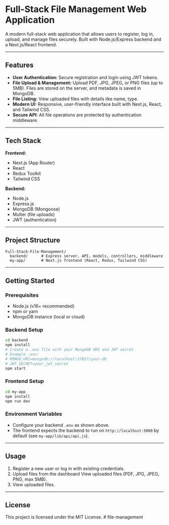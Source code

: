 # Full-Stack File Management Web Application

A modern full-stack web application that allows users to register, log in, upload, and manage files securely. Built with Node.js/Express backend and a Next.js/React frontend.

---

## Features

- **User Authentication:** Secure registration and login using JWT tokens.
- **File Upload & Management:** Upload PDF, JPG, JPEG, or PNG files (up to 5MB). Files are stored on the server, and metadata is saved in MongoDB.
- **File Listing:** View uploaded files with details like name, type.
- **Modern UI:** Responsive, user-friendly interface built with Next.js, React, and Tailwind CSS.
- **Secure API:** All file operations are protected by authentication middleware.

---

## Tech Stack

**Frontend:**
- Next.js (App Router)
- React
- Redux Toolkit
- Tailwind CSS

**Backend:**
- Node.js
- Express.js
- MongoDB (Mongoose)
- Multer (file uploads)
- JWT (authentication)

---

## Project Structure

```
Full-Stack-File-Management/
  backend/      # Express server, API, models, controllers, middleware
  my-app/       # Next.js frontend (React, Redux, Tailwind CSS)
```

---

## Getting Started

### Prerequisites
- Node.js (v16+ recommended)
- npm or yarn
- MongoDB instance (local or cloud)

### Backend Setup
```bash
cd backend
npm install
# Create a .env file with your MongoDB URI and JWT secret
# Example .env:
# MONGO_URI=mongodb://localhost:27017/your-db
# JWT_SECRET=your_jwt_secret
npm start
```

### Frontend Setup
```bash
cd my-app
npm install
npm run dev
```

### Environment Variables
- Configure your backend `.env` as shown above.
- The frontend expects the backend to run on `http://localhost:5000` by default (see `my-app/lib/api/api.js`).

---

## Usage
1. Register a new user or log in with existing credentials.
2. Upload files from the dashboard View uploaded files.(PDF, JPG, JPEG, PNG, max 5MB).
3. View uploaded files.

---

## License

This project is licensed under the MIT License. # file-management

